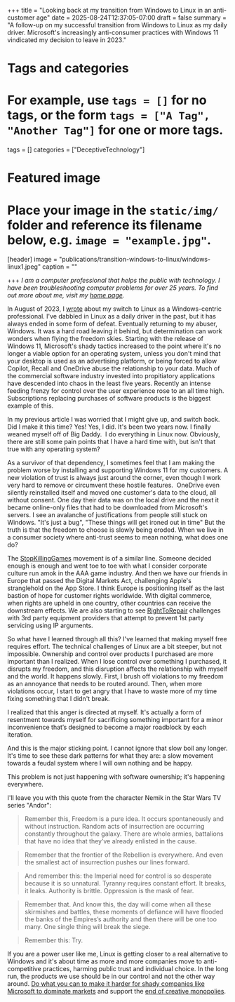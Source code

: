 +++
title = "Looking back at my transition from Windows to Linux in an anti-customer age"
date = 2025-08-24T12:37:05-07:00
draft = false
summary = "A follow-up on my successful transition from Windows to Linux as my daily driver. Microsoft's increasingly anti-consumer practices with Windows 11 vindicated my decision to leave in 2023."
# Tags and categories
# For example, use `tags = []` for no tags, or the form `tags = ["A Tag", "Another Tag"]` for one or more tags.
tags = []
categories = ["DeceptiveTechnology"]

# Featured image
# Place your image in the `static/img/` folder and reference its filename below, e.g. `image = "example.jpg"`.
[header]
image = "publications/transition-windows-to-linux/windows-linux1.jpeg"
caption = ""

+++
*I am a computer professional that helps the public with technology. I have been troubleshooting computer problems for over 25 years. To find out more about me, visit my [home page](https://scottRlarson.com).*

In August of 2023, I [wrote](http://scottrlarson.com/publications/publication-transition-windows-to-linux/) about my switch to Linux as a Windows-centric professional. I've dabbled in Linux as a daily driver in the past, but it has always ended in some form of defeat. Eventually returning to my abuser, Windows. It was a hard road leaving it behind, but determination can work wonders when flying the freedom skies. Starting with the release of Windows 11, Microsoft's shady tactics increased to the point where it's no longer a viable option for an operating system, unless you don't mind that your desktop is used as an advertising platform, or being forced to allow Copilot, Recall and OneDrive abuse the relationship to your data. Much of the commercial software industry invested into propitiatory applications have descended into chaos in the least five years. Recently an intense feeding frenzy for control over the user experience rose to an all time high. Subscriptions replacing purchases of software products is the biggest example of this.

In my previous article I was worried that I might give up, and switch back. Did I make it this time? Yes! Yes, I did. It's been two years now. I finally weaned myself off of Big Daddy.  I do everything in Linux now. Obviously, there are still some pain points that I have a hard time with, but isn't that true with any operating system?

As a survivor of that dependency, I sometimes feel that I am making the problem worse by installing and supporting Windows 11 for my customers. A new violation of trust is always just around the corner, even though I work very hard to remove or circumvent these hostile features.  OneDrive even silently reinstalled itself and moved one customer's data to the cloud, all without consent. One day their data was on the local drive and the next it became online-only files that had to be downloaded from Microsoft's servers. I see an avalanche of justifications from people still stuck on Windows. "It's just a bug", "These things will get ironed out in time" But the truth is that the freedom to choose is slowly being eroded. When we live in a consumer society where anti-trust seems to mean nothing, what does one do?  

The [StopKillingGames](https://www.stopkillinggames.com/) movement is of a similar line. Someone decided enough is enough and went toe to toe with what I consider corporate culture run amok in the AAA game industry. And then we have our friends in Europe that passed the Digital Markets Act, challenging Apple's stranglehold on the App Store. I think Europe is positioning itself as the last bastion of hope for customer rights worldwide. With digital commerce, when rights are upheld in one country, other countries can receive the downstream effects. We are also starting to see [RightToRepair](https://pirg.org/campaigns/right-to-repair/) challenges with 3rd party equipment providers that attempt to prevent 1st party servicing using IP arguments. 

So what have I learned through all this? I've learned that making myself free requires effort. The technical challenges of Linux are a bit steeper, but not impossible. Ownership and control over products I purchased are more important than I realized. When I lose control over something I purchased, it disrupts my freedom, and this disruption affects the relationship with myself and the world. It happens slowly. First, I brush off violations to my freedom as an annoyance that needs to be routed around. Then, when more violations occur, I start to get angry that I have to waste more of my time fixing something that I didn't break.

I realized that this anger is directed at myself. It's actually a form of resentment towards myself for sacrificing something important for a minor inconvenience that’s designed to become a major roadblock by each iteration.

And this is the major sticking point. I cannot ignore that slow boil any longer. It's time to see these dark patterns for what they are: a slow movement towards a feudal system where I will own nothing and be happy.

This problem is not just happening with software ownership; it's happening everywhere.

I'll leave you with this quote from the character Nemik in the Star Wars TV series "Andor": 

>Remember this, Freedom is a pure idea. It occurs spontaneously and without instruction. Random acts of insurrection are occurring constantly throughout the galaxy. There are whole armies, battalions that have no idea that they’ve already enlisted in the cause.

>Remember that the frontier of the Rebellion is everywhere. And even the smallest act of insurrection pushes our lines forward.

>And remember this: the Imperial need for control is so desperate because it is so unnatural. Tyranny requires constant effort. It breaks, it leaks. Authority is brittle. Oppression is the mask of fear.

>Remember that. And know this, the day will come when all these skirmishes and battles, these moments of defiance will have flooded the banks of the Empires’s authority and then there will be one too many. One single thing will break the siege.

>Remember this: Try.

If you are a power user like me, Linux is getting closer to a real alternative to Windows and it's about time as more and more companies move to anti-competitive practices, harming public trust and individual choice. In the long run, the products we use should be in our control and not the other way around. [Do what you can to make it harder for shady companies like Microsoft to dominate markets](https://www.fightforthefuture.org/) and support the [end of creative monopolies](https://www.endcreativemonopolies.com/).